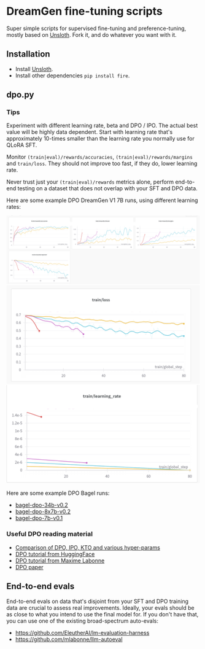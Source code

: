 # DreamGen fine-tuning scripts

Super simple scripts for supervised fine-tuning and preference-tuning, mostly based on [Unsloth](https://github.com/unslothai/unsloth/tree/main#installation-instructions).
Fork it, and do whatever you want with it.

## Installation

- Install [Unsloth](https://github.com/unslothai/unsloth/tree/main#installation-instructions).
- Install other dependencies `pip install fire`.

## dpo.py

### Tips 

Experiment with different learning rate, beta and DPO / IPO. The actual best value will be highly data dependent.
Start with learning rate that's approximately 10-times smaller than the learning rate you normally use for QLoRA SFT.

Monitor `(train|eval)/rewards/accuracies`, `(train|eval)/rewards/margins` and `train/loss`. They should not improve too fast, if they do, lower learning rate.

Never trust just your `(train|eval)/rewards` metrics alone, perform end-to-end testing on a dataset that does not overlap with your SFT and DPO data.

Here are some example DPO DreamGen V1 7B runs, using different learning rates:

![rewards](images/dpo-example1-rewards.webp)
![train-loss](images/dpo-example1-train-loss.webp)
![learning-rate](images/dpo-example1-learning-rate.webp)

Here are some example DPO Bagel runs:

- [bagel-dpo-34b-v0.2](https://wandb.ai/jondurbin/bagel-dpo-34b-v0.2)
- [bagel-dpo-8x7b-v0.2](https://wandb.ai/jondurbin/bagel-dpo-8x7b-v0.2)
- [bagel-dpo-7b-v0.1](https://wandb.ai/jondurbin/bagel-dpo-7b-v0.1)

### Useful DPO reading material

- [Comparison of DPO, IPO, KTO and various hyper-params](https://huggingface.co/blog/pref-tuning)
- [DPO tutorial from HuggingFace](https://huggingface.co/blog/dpo-trl)
- [DPO tutorial from Maxime Labonne](https://towardsdatascience.com/fine-tune-a-mistral-7b-model-with-direct-preference-optimization-708042745aac)
- [DPO paper](https://arxiv.org/abs/2305.18290)

## End-to-end evals

End-to-end evals on data that's disjoint from your SFT and DPO training data are crucial to assess real improvements.
Ideally, your evals should be as close to what you intend to use the final model for. If you don't have that, you can use one of the existing broad-spectrum auto-evals:

- https://github.com/EleutherAI/lm-evaluation-harness
- https://github.com/mlabonne/llm-autoeval
